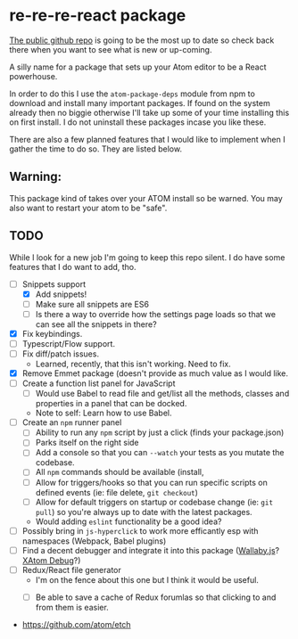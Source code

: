 # re-re-re-react package
[The public github repo](https://github.com/mrpotatoes/re-re-re-react) is going to be the most up to date so check back there when you want to see what is new or up-coming.

A silly name for a package that sets up your Atom editor to be a React powerhouse.

In order to do this I use the `atom-package-deps` module from npm to download and install many important packages. If found on the system already then no biggie otherwise I'll take up some of your time installing this on first install. I do not uninstall these packages incase you like these.

There are also a few planned features that I would like to implement when I gather the time to do so. They are listed below.

## Warning:
This package kind of takes over your ATOM install so be warned. You may also want to restart your atom to be "safe".

## TODO
While I look for a new job I'm going to keep this repo silent. I do have some features that I do want to add, tho.

- [ ] Snippets support
  - [x] Add snippets!
  - [ ] Make sure all snippets are ES6
  - [ ] Is there a way to override how the settings page loads so that we can see all the snippets in there?
- [x] Fix keybindings.
- [ ] Typescript/Flow support.
- [ ] Fix diff/patch issues.
    * Learned, recently, that this isn't working. Need to fix.
- [x] Remove Emmet package (doesn't provide as much value as I would like.
- [ ] Create a function list panel for JavaScript
    - [ ] Would use Babel to read file and get/list all the methods, classes and properties in a panel that can be docked.
    * Note to self: Learn how to use Babel.
- [ ] Create an `npm` runner panel
    - [ ] Ability to run any `npm` script by just a click (finds your package.json)
    - [ ] Parks itself on the right side
    - [ ] Add a console so that you can `--watch` your tests as you mutate the codebase.
    - [ ] All `npm` commands should be available (install,
    - [ ] Allow for triggers/hooks so that you can run specific scripts on defined events (ie: file delete, `git checkout`)
    - [ ] Allow for default triggers on startup or codebase change (ie: `git pull`) so you're always up to date with the latest packages.
    * Would adding `eslint` functionality be a good idea?
- [ ] Possibly bring in `js-hyperclick` to work more efficantly esp with namespaces (Webpack, Babel plugins)
- [ ] Find a decent debugger and integrate it into this package ([Wallaby.js](https://wallabyjs.com/)? [XAtom Debug](https://atom.io/packages/xatom-debug)?)
- [ ] Redux/React file generator
    * I'm on the fence about this one but I think it would be useful.
    - [ ] Be able to save a cache of Redux forumlas so that clicking to and from them is easier.


* https://github.com/atom/etch
